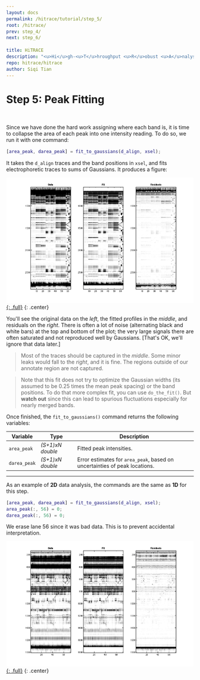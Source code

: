 ```yaml
---
layout: docs
permalink: /hitrace/tutorial/step_5/
root: /hitrace/
prev: step_4/
next: step_6/

title: HiTRACE
description: "<u>Hi</u>gh-<u>T</u>hroughput <u>R</u>obust <u>A</u>nalysis for <u>C</u>apillary <u>E</u>lectrophoresis"
repo: hitrace/hitrace
author: Siqi Tian
---
```


# Step 5: Peak Fitting

<br/>

Since we have done the hard work assigning where each band is, it is time to collapse the area of each peak into one intensity reading. To do so, we run it with one command:

```matlab
[area_peak, darea_peak] = fit_to_gaussians(d_align, xsel);
```

It takes the `d_align` traces and the band positions in `xsel`, and fits electrophoretic traces to sums of Gaussians. It produces a figure:

[![fit_to_gaussians Figure](/hitrace/res/pfl_1D_fig_fit.png "fit_to_gaussians Figure"){: .full}](/hitrace/res/pfl_1D_fig_fit.png)
{: .center}

You'll see the original data on the _left_, the fitted profiles in the _middle_, and residuals on the _right_. There is often a lot of noise (alternating black and white bars) at the top and bottom of the plot; the very large signals there are often saturated and not reproduced well by Gaussians. [That's OK, we'll ignore that data later.] 

> Most of the traces should be captured in the _middle_. Some minor leaks would fall to the _right_, and it is fine. The regions outside of our annotate region are not captured.

> Note that this fit does not try to optimize the Gaussian widths (its assumed to be 0.25 times the mean peak spacing) or the band positions. To do that more complex fit, you can use `do_the_fit()`. But **watch out** since this can lead to spurious fluctuations especially for nearly merged bands.

Once finished, the `fit_to_gaussians()` command returns the following variables:

| Variable | Type | Description |
| --- | --- | --- |
| `area_peak` | _(S+1)xN double_ | Fitted peak intensities. |
| `darea_peak` | _(S+1)xN double_ | Error estimates for `area_peak`, based on uncertainties of peak locations. |

<hr/>

As an example of **2D** data analysis, the commands are the same as **1D** for this step.

```matlab
[area_peak, darea_peak] = fit_to_gaussians(d_align, xsel);
area_peak(:, 56) = 0;
darea_peak(:, 56) = 0;
```

We erase lane 56 since it was bad data. This is to prevent accidental interpretation.

[![fit_to_gaussians Figure](/hitrace/res/pfl_2D_fig_fit.png "fit_to_gaussians Figure"){: .full}](/hitrace/res/pfl_2D_fig_fit.png)
{: .center}
